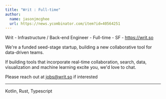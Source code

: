```yaml
---
title: "Writ : Full-time"
author:
  name: jasonjmcghee
  url: https://news.ycombinator.com/item?id=40564251
---
```

Writ - Infrastructure &#x2F; Back-end Engineer - Full-time - SF - <a href="https:&#x2F;&#x2F;writ.so" rel="nofollow">https:&#x2F;&#x2F;writ.so</a>

We&#x27;re a funded seed-stage startup, building a new collaborative tool for data-driven teams.

If building tools that incorporate real-time collaboration, search, data, visualization and machine learning excite you, we&#x27;d love to chat.

Please reach out at jobs@writ.so if interested

---

Kotlin, Rust, Typescript
